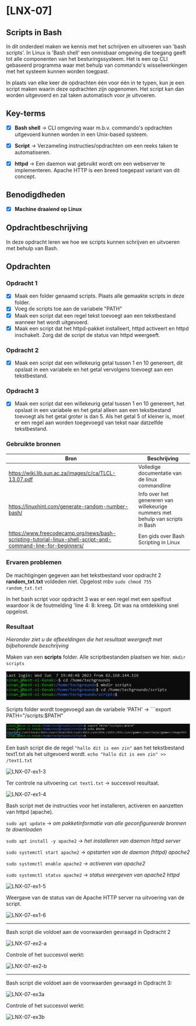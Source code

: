 # [LNX-07]

## Scripts in Bash

In dit onderdeel maken we kennis met het schrijven en uitvoeren van 'bash scripts'. In Linux is 'Bash shell' een onmisbaar omgeving die toegang geeft tot alle componenten van het besturingssysteem. Het is een op CLI gebaseerd programma waar met behulp van commando's wisselwerkingen met het systeem kunnen worden toegpast.

In plaats van elke keer de opdrachten één voor één in te typen, kun je een script maken waarin deze opdrachten zijn opgenomen. Het script kan dan worden uitgevoerd en zal taken automatisch voor je uitvoeren.

 

## Key-terms

- [x] <strong>Bash shell</strong> -> CLI omgeving waar m.b.v. commando's opdrachten uitgevoerd kunnen worden in een Unix-based systeem.  
- [x] <strong>Script</strong> -> Verzameling instructies/opdrachten om een reeks taken te automatiseren.
- [x] <strong>httpd</strong> -> Een daemon wat gebruikt wordt om een webserver te implementeren. Apache HTTP is een breed toegepast variant van dit concept.


## Benodigdheden

- [x] <strong>Machine draaiend op Linux</strong> 


## Opdrachtbeschrijving

In deze opdracht leren we hoe we scripts kunnen schrijven en uitvoeren met behulp van Bash. 


## Opdrachten

### Opdracht 1
- [x] Maak een folder genaamd scripts. Plaats alle gemaakte scripts in deze folder.
- [x] Voeg de scripts toe aan de variabele "PATH"
- [x] Maak een script dat een regel tekst toevoegt aan een tekstbestand wanneer het wordt uitgevoerd. 
- [x] Maak een script dat het httpd-pakket installeert, httpd activeert en httpd inschakelt. Zorg dat   de script de status van httpd weergeeft.

### Opdracht 2
- [x] Maak een script dat een willekeurig getal tussen 1 en 10 genereert, dit opslaat in een variabele en het getal vervolgens toevoegt aan een tekstbestand.

### Opdracht 3
- [x] Maak een script dat een willekeurig getal tussen 1 en 10 genereert, het opslaat in een variabele en het getal alleen aan een tekstbestand toevoegt als het getal groter is dan 5. Als het getal 5 of kleiner is, moet er een regel aan worden toegevoegd van tekst naar datzelfde tekstbestand.


### Gebruikte bronnen

| Bron      | Beschrijving |
| ----------- | ----------- |
| https://wiki.lib.sun.ac.za/images/c/ca/TLCL-13.07.pdf  | Volledige documentatie van de linux commandline |
| https://linuxhint.com/generate-random-number-bash/ | Info over het genereren van willekeurige nummers met behulp van scripts in Bash |
| https://www.freecodecamp.org/news/bash-scripting-tutorial-linux-shell-script-and-command-line-for-beginners/ | Een gids over Bash Scripting in Linux  |


### Ervaren problemen

De machtigingen gegeven aan het tekstbestand voor opdracht 2 **random_txt.txt** voldeden niet. Opgelost mbv ```sudo chmod 755 random_txt.txt```

In het bash script voor opdracht 3 was er een regel met een spelfout waardoor ik de foutmelding 'line 4: 8: kreeg. Dit was na ontdekking snel opgelost.



### Resultaat
*Hieronder ziet u de afbeeldingen die het resultaat weergeeft met bijbehorende beschrijving*

Maken van een **scripts** folder. Alle scriptbestanden plaatsen we hier. ```mkdir scripts```

![LNX-07-ex1-1](../00_includes/LNX-07/LNX-07-ex1.png)

Scripts folder wordt toegevoegd aan de variabele 'PATH' -> ```export PATH="/scripts:$PATH"

![LNX-07-ex1-2](../00_includes/LNX-07/LNX-07-ex2.png)

Een bash script die de regel ```"hallo dit is een zin"``` aan het tekstbestand text1.txt als het uitgevoerd wordt.
```echo "hallo dit is een zin" >> /text1.txt```

![LNX-07-ex1-3](../00_includes/LNX-07/LNX-07-ex3a.png)

Ter controle na uitvoering ```cat text1.txt``` -> succesvol resultaat.

![LNX-07-ex1-4](../00_includes/LNX-07/LNX-07-ex3b.png)

Bash script met de instructies voor het installeren, activeren en aanzetten van httpd (apache).

```sudo apt update``` -> *om pakketinformatie van alle geconfigureerde bronnen te downloaden*

```sudo apt install -y apache2``` -> *het installeren van daemon httpd server*

```sudo systemctl start apache2``` -> *opstarten van de daemon (httpd) apache2*

```sudo systemctl enable apache2``` -> *activeren van apache2*

```sudo systemctl status apache2``` -> *status weergeven van apache2 httpd*

![LNX-07-ex1-5](../00_includes/LNX-07/LNX-07-ex4.png)

Weergave van de status van de Apache HTTP server na uitvoering van de script.

![LNX-07-ex1-6](../00_includes/LNX-07/LNX-07-ex4c.png)


---------------------------------------------------------------------------------


Bash script die voldoet aan de voorwaarden gevraagd in Opdracht 2

![LNX-07-ex2-a](../00_includes/LNX-07/LNX-07-ex5a.png)

Controle of het succesvol werkt: 

![LNX-07-ex2-b](../00_includes/LNX-07/LNX-07-ex5b.png)

----------------------------------------------------------------------------------

Bash script die voldoet aan de voorwaarden gevraagd in Opdracht 3:

![LNX-07-ex3a](../00_includes/LNX-07/LNX-07-ex6a.png)

Controle of het succesvol werkt:

![LNX-07-ex3b](../00_includes/LNX-07/LNX-07-ex6b.png)













